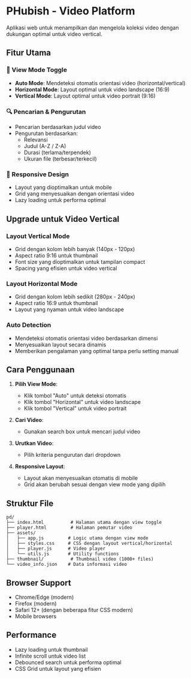 # PHubish - Video Platform

Aplikasi web untuk menampilkan dan mengelola koleksi video dengan dukungan optimal untuk video vertical.

## Fitur Utama

### 🎥 View Mode Toggle
- **Auto Mode**: Mendeteksi otomatis orientasi video (horizontal/vertical)
- **Horizontal Mode**: Layout optimal untuk video landscape (16:9)
- **Vertical Mode**: Layout optimal untuk video portrait (9:16)

### 🔍 Pencarian & Pengurutan
- Pencarian berdasarkan judul video
- Pengurutan berdasarkan:
  - Relevansi
  - Judul (A-Z / Z-A)
  - Durasi (terlama/terpendek)
  - Ukuran file (terbesar/terkecil)

### 📱 Responsive Design
- Layout yang dioptimalkan untuk mobile
- Grid yang menyesuaikan dengan orientasi video
- Lazy loading untuk performa optimal

## Upgrade untuk Video Vertical

### Layout Vertical Mode
- Grid dengan kolom lebih banyak (140px - 120px)
- Aspect ratio 9:16 untuk thumbnail
- Font size yang dioptimalkan untuk tampilan compact
- Spacing yang efisien untuk video vertical

### Layout Horizontal Mode
- Grid dengan kolom lebih sedikit (280px - 240px)
- Aspect ratio 16:9 untuk thumbnail
- Layout yang nyaman untuk video landscape

### Auto Detection
- Mendeteksi otomatis orientasi video berdasarkan dimensi
- Menyesuaikan layout secara dinamis
- Memberikan pengalaman yang optimal tanpa perlu setting manual

## Cara Penggunaan

1. **Pilih View Mode**:
   - Klik tombol "Auto" untuk deteksi otomatis
   - Klik tombol "Horizontal" untuk video landscape
   - Klik tombol "Vertical" untuk video portrait

2. **Cari Video**:
   - Gunakan search box untuk mencari judul video

3. **Urutkan Video**:
   - Pilih kriteria pengurutan dari dropdown

4. **Responsive Layout**:
   - Layout akan menyesuaikan otomatis di mobile
   - Grid akan berubah sesuai dengan view mode yang dipilih

## Struktur File

```
pd/
├── index.html          # Halaman utama dengan view toggle
├── player.html         # Halaman pemutar video
├── assets/
│   ├── app.js         # Logic utama dengan view mode
│   ├── styles.css     # CSS dengan layout vertical/horizontal
│   ├── player.js      # Video player
│   └── utils.js       # Utility functions
├── thumbnail/          # Thumbnail video (1000+ files)
└── video_info.json    # Data informasi video
```

## Browser Support

- Chrome/Edge (modern)
- Firefox (modern)
- Safari 12+ (dengan beberapa fitur CSS modern)
- Mobile browsers

## Performance

- Lazy loading untuk thumbnail
- Infinite scroll untuk video list
- Debounced search untuk performa optimal
- CSS Grid untuk layout yang efisien
